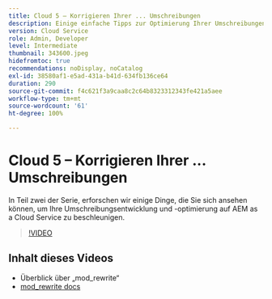 ```yaml
---
title: Cloud 5 – Korrigieren Ihrer ... Umschreibungen
description: Einige einfache Tipps zur Optimierung Ihrer Umschreibungen und zur Beschleunigung Ihrer Site
version: Cloud Service
role: Admin, Developer
level: Intermediate
thumbnail: 343600.jpeg
hidefromtoc: true
recommendations: noDisplay, noCatalog
exl-id: 38580af1-e5ad-431a-b41d-634fb136ce64
duration: 290
source-git-commit: f4c621f3a9caa8c2c64b8323312343fe421a5aee
workflow-type: tm+mt
source-wordcount: '61'
ht-degree: 100%

---
```


# Cloud 5 – Korrigieren Ihrer ... Umschreibungen

In Teil zwei der Serie, erforschen wir einige Dinge, die Sie sich ansehen können, um Ihre Umschreibungsentwicklung und -optimierung auf AEM as a Cloud Service zu beschleunigen.

>[!VIDEO](https://video.tv.adobe.com/v/343600?quality=12&learn=on)

## Inhalt dieses Videos

+ Überblick über „mod_rewrite“
+ [mod_rewrite docs](https://httpd.apache.org/docs/current/mod/mod_rewrite.html)
